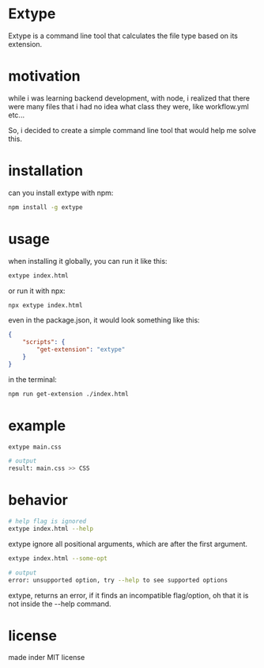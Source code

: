 # **Extype**

Extype is a command line tool that calculates the file type based on its extension.


# motivation

while i was learning backend development, with node, i realized that there were many files that i had no idea what class they were, like workflow.yml etc...

So, i decided to create a simple command line tool that would help me solve this.

# installation

can you install extype with npm:

```bash
npm install -g extype 
```
# usage

when installing it globally, you can run it like this:

```bash
extype index.html
```
or run it with npx:

```bash
npx extype index.html
```
even in the package.json, it would look something like this:

```json
{
    "scripts": {
        "get-extension": "extype"
    }
}
```
in the terminal:

```bash
npm run get-extension ./index.html
```
# example

```bash
extype main.css

# output
result: main.css >> CSS
```

# behavior

```bash
# help flag is ignored
extype index.html --help
```
extype ignore all positional arguments, which are after the first argument.

```bash
extype index.html --some-opt

# output
error: unsupported option, try --help to see supported options
```
extype, returns an error, if it finds an incompatible flag/option, oh that it is not inside the --help command.

# license

made inder MIT license
